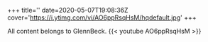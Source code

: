 +++
title=''
date=2020-05-07T19:08:36Z
cover='https://i.ytimg.com/vi/AO6ppRsqHsM/hqdefault.jpg'
+++

All content belongs to GlennBeck.
{{< youtube AO6ppRsqHsM >}}
